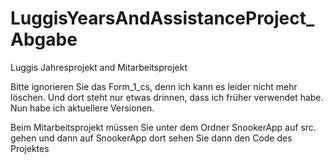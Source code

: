# LuggisYearsAndAssistanceProject_Abgabe
Luggis Jahresprojekt and Mitarbeitsprojekt

Bitte ignorieren Sie das Form_1_cs, denn ich kann es leider nicht mehr löschen. Und dort steht nur etwas drinnen, dass ich früher verwendet habe. Nun habe ich aktuellere Versionen.

Beim Mitarbeitsprojekt müssen Sie unter dem Ordner SnookerApp auf src. gehen und dann auf SnookerApp dort sehen Sie dann den Code des Projektes

